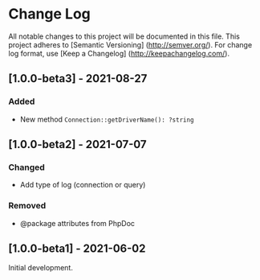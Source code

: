 # Change Log

All notable changes to this project will be documented in this file. This project adheres
to [Semantic Versioning] (http://semver.org/). For change log format,
use [Keep a Changelog] (http://keepachangelog.com/).

## [1.0.0-beta3] - 2021-08-27

### Added

- New method `Connection::getDriverName(): ?string`

## [1.0.0-beta2] - 2021-07-07

### Changed

- Add type of log (connection or query)

### Removed

- @package attributes from PhpDoc

## [1.0.0-beta1] - 2021-06-02

Initial development.
